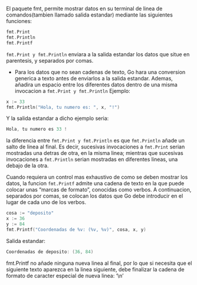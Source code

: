 El paquete fmt, permite mostrar datos en su terminal de linea de comandos(tambien llamado salida estandar) mediante las siguientes funciones:
```go
fmt.Print
fmt.Println
fmt.Printf
```

```fmt.Print y fmt.Println``` enviara a la salida estandar los datos que situe en parentesis, y separados por comas.

- Para los datos que no sean cadenas de texto, Go hara una conversion generica a texto antes de enviarlos a la salida estandar. Ademas, añadira un espacio entre los diferentes datos dentro de una misma invocacion a ```fmt.Print y fmt.Println```
Ejemplo:
```go
x := 33
fmt.Println("Hola, tu numero es: ", x, "!")
``` 
Y la salida estandar a dicho ejemplo seria:
```go
Hola, tu numero es 33 !
```
la diferencia entre ```fmt.Print y fmt.Println``` es que ```fmt.Println``` añade un salto de linea al final. Es decir, sucesivas invocaciones a ```fmt.Print``` serian mostradas una detras de otra, en la misma linea; mientras que sucesivas invocaciones a ```fmt.Println``` serian mostradas en diferentes lineas, una debajo de la otra.

Cuando requiera un control mas exhaustivo de como se deben mostrar los datos, la funcion  ```fmt.Printf``` admite una cadena de texto en la que puede colocar unas “marcas de formato”, conocidas como verbos. A continuacion, separados por comas, se colocan los datos que Go debe introducir en el lugar de cada uno de los verbos.
```go
cosa := "deposito"
x := 36
y := 84
fmt.Printf("Coordenadas de %v: (%v, %v)", cosa, x, y)
```
Salida estandar: 
```go
Coordenadas de deposito: (36, 84)
```
fmt.Printf no añade ninguna nueva linea al final, por lo que si necesita que el siguiente texto aparezca en la linea siguiente, debe finalizar la cadena de formato de caracter especial de nueva linea: ‘\n’
